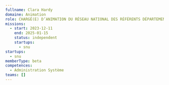 ```yaml
---
fullname: Clara Hardy
domaine: Animation
role: CHARGÉ(E) D’ANIMATION DU RÉSEAU NATIONAL DES RÉFÉRENTS DÉPARTEMENTAUX ET D’ASSISTANCE AUX UTILISATEURS (RÉFÉRENTS ET STRUCTURES) DE LA PLATEFORME ADMIN
missions:
  - start: 2023-12-11
    end: 2025-01-15
    status: independent
    startups:
      - snu
startups:
  - snu
memberType: beta
competences:
  - Administration Système
teams: []
---
```

